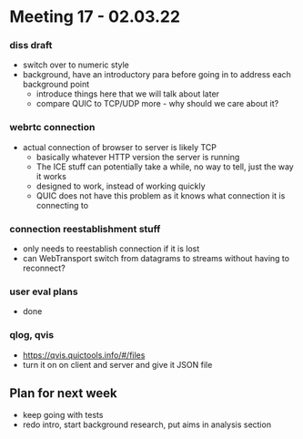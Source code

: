 # Meeting 17 - 02.03.22

### diss draft
- switch over to numeric style
- background, have an introductory para before going in to address each background point
    - introduce things here that we will talk about later
    - compare QUIC to TCP/UDP more - why should we care about it?

### webrtc connection
- actual connection of browser to server is likely TCP
    - basically whatever HTTP version the server is running
    - The ICE stuff can potentially take a while, no way to tell, just the way it works
    - designed to work, instead of working quickly
    - QUIC does not have this problem as it knows what connection it is connecting to

### connection reestablishment stuff
- only needs to reestablish connection if it is lost
- can WebTransport switch from datagrams to streams without having to reconnect?

### user eval plans
- done

### qlog, qvis
- https://qvis.quictools.info/#/files
- turn it on on client and server and give it JSON file

## Plan for next week
- keep going with tests
- redo intro, start background research, put aims in analysis section